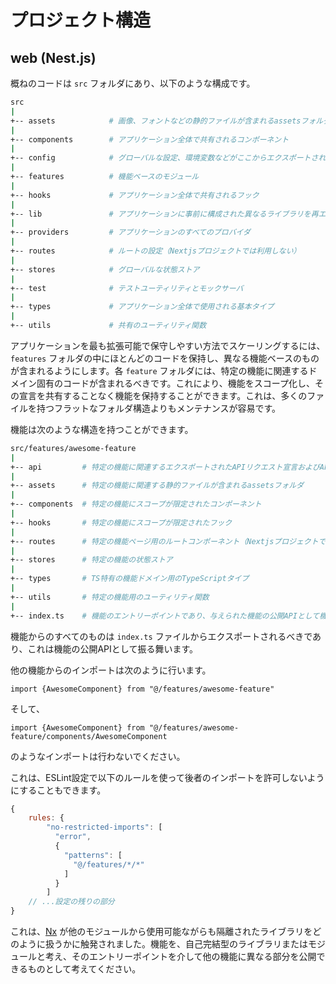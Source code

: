 # プロジェクト構造

## web (Nest.js)

概ねのコードは `src` フォルダにあり、以下のような構成です。

```sh
src
|
+-- assets            # 画像、フォントなどの静的ファイルが含まれるassetsフォルダ
|
+-- components        # アプリケーション全体で共有されるコンポーネント
|
+-- config            # グローバルな設定、環境変数などがここからエクスポートされ、アプリで使用されます
|
+-- features          # 機能ベースのモジュール
|
+-- hooks             # アプリケーション全体で共有されるフック
|
+-- lib               # アプリケーションに事前に構成された異なるライブラリを再エクスポートします
|
+-- providers         # アプリケーションのすべてのプロバイダ
|
+-- routes            # ルートの設定（Nextjsプロジェクトでは利用しない）
|
+-- stores            # グローバルな状態ストア
|
+-- test              # テストユーティリティとモックサーバ
|
+-- types             # アプリケーション全体で使用される基本タイプ
|
+-- utils             # 共有のユーティリティ関数
```

アプリケーションを最も拡張可能で保守しやすい方法でスケーリングするには、`features` フォルダの中にほとんどのコードを保持し、異なる機能ベースのものが含まれるようにします。各 `feature` フォルダには、特定の機能に関連するドメイン固有のコードが含まれるべきです。これにより、機能をスコープ化し、その宣言を共有することなく機能を保持することができます。これは、多くのファイルを持つフラットなフォルダ構造よりもメンテナンスが容易です。  

機能は次のような構造を持つことができます。

```sh
src/features/awesome-feature
|
+-- api         # 特定の機能に関連するエクスポートされたAPIリクエスト宣言およびAPIフック
|
+-- assets      # 特定の機能に関連する静的ファイルが含まれるassetsフォルダ
|
+-- components  # 特定の機能にスコープが限定されたコンポーネント
|
+-- hooks       # 特定の機能にスコープが限定されたフック
|
+-- routes      # 特定の機能ページ用のルートコンポーネント（Nextjsプロジェクトでは利用しない）
|
+-- stores      # 特定の機能の状態ストア
|
+-- types       # TS特有の機能ドメイン用のTypeScriptタイプ
|
+-- utils       # 特定の機能用のユーティリティ関数
|
+-- index.ts    # 機能のエントリーポイントであり、与えられた機能の公開APIとして機能し、外部で使用されるすべてをエクスポートする必要があります
```

機能からのすべてのものは `index.ts` ファイルからエクスポートされるべきであり、これは機能の公開APIとして振る舞います。

他の機能からのインポートは次のように行います。

`import {AwesomeComponent} from "@/features/awesome-feature"`

そして、

`import {AwesomeComponent} from "@/features/awesome-feature/components/AwesomeComponent`

のようなインポートは行わないでください。

これは、ESLint設定で以下のルールを使って後者のインポートを許可しないようにすることもできます。


```js
{
    rules: {
        "no-restricted-imports": [
          "error",
          {
            "patterns": [
              "@/features/*/*"
            ]
          }
        ]
    // ...設定の残りの部分
}
```

これは、[Nx](https://nx.dev/) が他のモジュールから使用可能ながらも隔離されたライブラリをどのように扱うかに触発されました。機能を、自己完結型のライブラリまたはモジュールと考え、そのエントリーポイントを介して他の機能に異なる部分を公開できるものとして考えてください。